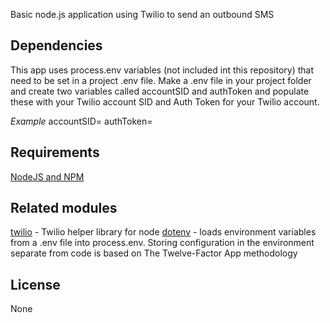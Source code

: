 Basic node.js application using Twilio to send an outbound SMS

## Dependencies
This app uses process.env variables (not included int this repository) that need to be set in a project .env file.  Make a .env file in your project folder and create two variables called accountSID and authToken and populate these with your Twilio account SID and Auth Token for your Twilio account.

*Example*
accountSID=<enter your twilio account SID>
authToken=<enter your twilio auth Token>

## Requirements
[NodeJS and NPM](http://nodejs.org/download)

## Related modules
[twilio](https://www.npmjs.com/package/twilio) - Twilio helper library for node
[dotenv](https://www.npmjs.com/package/dotenv) - loads environment variables from a .env file into process.env. Storing configuration in the environment separate from code is based on The Twelve-Factor App methodology

## License
None



